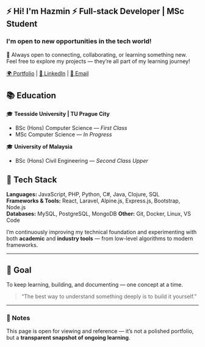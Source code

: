 ## ⚡️ Hi! I'm Hazmin ⚡️ Full-stack Developer | MSc Student
### I'm open to new opportunities in the tech world!
💬 Always open to connecting, collaborating, or learning something new.  
Feel free to explore my projects — they’re all part of my learning journey!

[🌍 Portfolio](https://hazminchik.com) |
[💼 LinkedIn](https://linkedin.com/in/hazminfirdaus) |
[📧 Email](cmhazminfirdaus@gmail.com)

## 📚 Education

🎓 **Teesside University | TU Prague City**  
- BSc (Hons) Computer Science — *First Class*  
- MSc Computer Science — *In Progress*

🎓 **University of Malaysia**  
- BSc (Hons) Civil Engineering — *Second Class Upper*

## 🧰 Tech Stack
**Languages:** JavaScript, PHP, Python, C#, Java, Clojure, SQL  
**Frameworks & Tools:** React, Laravel, Alpine.js, Express.js, Bootstrap, Node.js  
**Databases:** MySQL, PostgreSQL, MongoDB
**Other:** Git, Docker, Linux, VS Code

I’m continuously improving my technical foundation and experimenting with both **academic** and **industry tools** — from low-level algorithms to modern frameworks.

---

## 🚀 Goal
To keep learning, building, and documenting — one concept at a time.

> “The best way to understand something deeply is to build it yourself.”

---

### 💬 Notes
This page is open for viewing and reference — it’s not a polished portfolio, but a **transparent snapshot of ongoing learning**.

<!--
**hazminfirdaus/hazminfirdaus** is a ✨ _special_ ✨ repository because its `README.md` (this file) appears on your GitHub profile.

Here are some ideas to get you started:

- 🔭 I’m currently working on ...
- 🌱 I’m currently learning ...
- 👯 I’m looking to collaborate on ...
- 🤔 I’m looking for help with ...
- 💬 Ask me about ...
- 📫 How to reach me: ...
- 😄 Pronouns: ...
- ⚡ Fun fact: ...
-->

